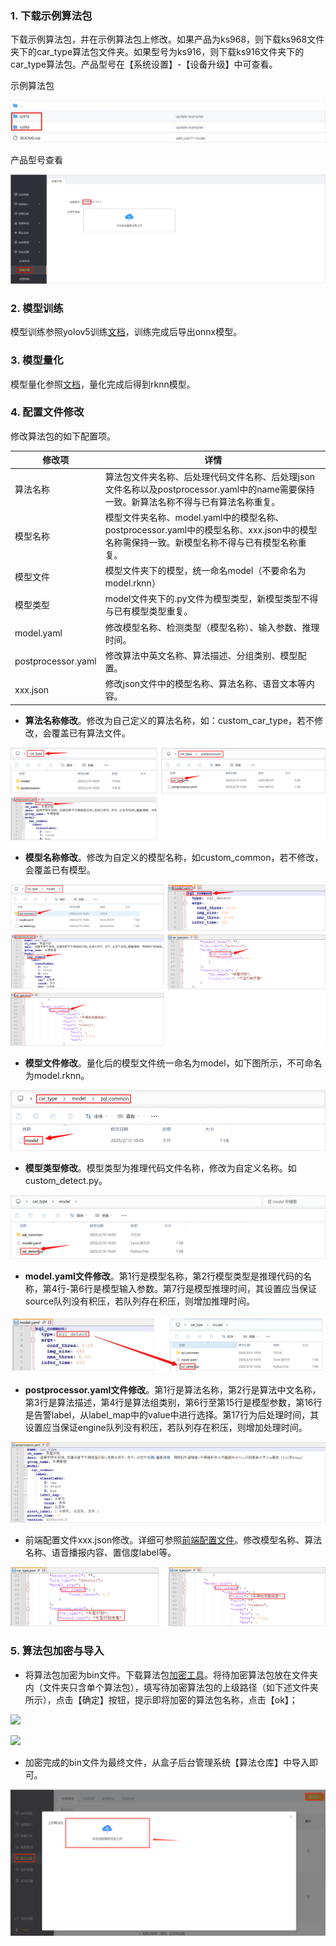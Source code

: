 ### 1. 下载示例算法包

下载示例算法包，并在示例算法包上修改。如果产品为ks968，则下载ks968文件夹下的car_type算法包文件夹。如果型号为ks916，则下载ks916文件夹下的car_type算法包。产品型号在【系统设置】-【设备升级】中可查看。

示例算法包

![quick_start_1.png](../../../docs/assets/quick_start_1.png)

产品型号查看

![quick_start_2.png](../../../docs/assets/quick_start_2.png)

### 2. 模型训练

模型训练参照yolov5训练[文档](../../../train/detection/yolov5/)，训练完成后导出onnx模型。

### 3. 模型量化

模型量化参照[文档](../../../quantization/rockchip/)，量化完成后得到rknn模型。

### 4. 配置文件修改

修改算法包的如下配置项。

| 修改项             | 详情                                                         |
| ------------------ | ------------------------------------------------------------ |
| 算法名称           | 算法包文件夹名称、后处理代码文件名称、后处理json文件名称以及postprocessor.yaml中的name需要保持一致。新算法名称不得与已有算法名称重复。 |
| 模型名称           | 模型文件夹名称、model.yaml中的模型名称、postprocessor.yaml中的模型名称、xxx.json中的模型名称需保持一致。新模型名称不得与已有模型名称重复。 |
| 模型文件           | 模型文件夹下的模型，统一命名model（不要命名为model.rknn）    |
| 模型类型           | model文件夹下的.py文件为模型类型，新模型类型不得与已有模型类型重复。 |
| model.yaml         | 修改模型名称、检测类型（模型名称）、输入参数、推理时间。     |
| postprocessor.yaml | 修改算法中英文名称、算法描述、分组类别、模型配置。           |
| xxx.json           | 修改json文件中的模型名称、算法名称、语音文本等内容。         |

- **算法名称修改**。修改为自己定义的算法名称，如：custom_car_type，若不修改，会覆盖已有算法文件。

![](../../../docs/assets/algname_car.png)

- **模型名称修改**。修改为自定义的模型名称，如custom_common，若不修改，会覆盖已有模型。

![](../../../docs/assets/modelname_car.png)

- **模型文件修改**。量化后的模型文件统一命名为model，如下图所示，不可命名为model.rknn。

<img src="../../../docs/assets/model_car.png" style="zoom:150%;" />

- **模型类型修改**。模型类型为推理代码文件名称，修改为自定义名称。如custom_detect.py。

![](../../../docs/assets/model_type_car.png)

- **model.yaml文件修改**。第1行是模型名称，第2行模型类型是推理代码的名称，第4行-第6行是模型输入参数。第7行是模型推理时间，其设置应当保证source队列没有积压，若队列存在积压，则增加推理时间。

![](../../../docs/assets/model_yaml_car.png)

- **postprocessor.yaml文件修改**。第1行是算法名称，第2行是算法中文名称，第3行是算法描述，第4行是算法组类别，第6行至第15行是模型参数，第16行是告警label，从label_map中的value中进行选择。第17行为后处理时间，其设置应当保证engine队列没有积压，若队列存在积压，则增加处理时间。

![](../../../docs/assets/postprocessor_yaml_car.png)

- 前端配置文件xxx.json修改。详细可参照[前端配置文件](../../JSON.md)。修改模型名称、算法名称、语音播报内容、置信度label等。

![](../../../docs/assets/alg_json_car.png)

### 5. 算法包加密与导入

- 将算法包加密为bin文件。下载算法包[加密工具](https://pan.baidu.com/s/173r6sLMh77n3JrKkLnSpYg?pwd=0000)。将待加密算法包放在文件夹内（文件夹只含单个算法包），填写待加密算法包的上级路径（如下述文件夹所示），点击【确定】按钮，提示即将加密的算法包名称，点击【ok】；

![](../../../docs/assets/encryption_1.png)

![](../../../docs/assets/encryption_2.png)

- 加密完成的bin文件为最终文件，从盒子后台管理系统【算法仓库】中导入即可。

![](../../../docs/assets/quick_start_3.png)
